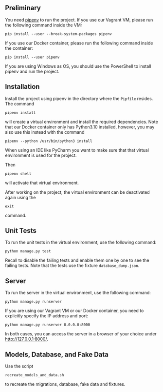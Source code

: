 ## Preliminary

You need [pipenv](https://pipenv.pypa.io/en/latest/) to run the project. If you use our
Vagrant VM, please run the following command inside the VM:
```
pip install --user --break-system-packages pipenv
```
If you use our Docker container, please run the following command inside the container:
```
pip install --user pipenv
```

If you are using Windows as OS, you should use the PowerShell to install pipenv and
run the project.

## Installation

Install the project using pipenv in the directory where the `Pipfile` resides. The command

``` 
pipenv install
```

will create a virtual environment and install the required dependencies. Note that our Docker container only has
Python3.10 installed, however, you may also use this instead with the command
```
pipenv --python /usr/bin/python3 install
```
When using an IDE like PyCharm you want to make sure that that virtual environment is used for the project.

Then
```
pipenv shell
```
will activate that virtual environment.

After working on the project, the virtual environment can be deactivated again using the
```
exit
```
command.

## Unit Tests

To run the unit tests in the virtual environment, use the following command:

```
python manage.py test
```

Recall to disable the failing tests and enable them one by one to see the failing tests. 
Note that the tests use the fixture `database_dump.json`.

## Server

To run the server in the virtual environment, use the following command:
```
python manage.py runserver
```

If you are using our Vagrant VM or our Docker container, you need to explicitly specify the IP address and port:
```
python manage.py runserver 0.0.0.0:8000
```

In both cases, you can access the server in a browser of your choice under http://127.0.0.1:8000/.

## Models, Database, and Fake Data

Use the script
```
recreate_models_and_data.sh
```
to recreate the migrations, database, fake data and fixtures.
